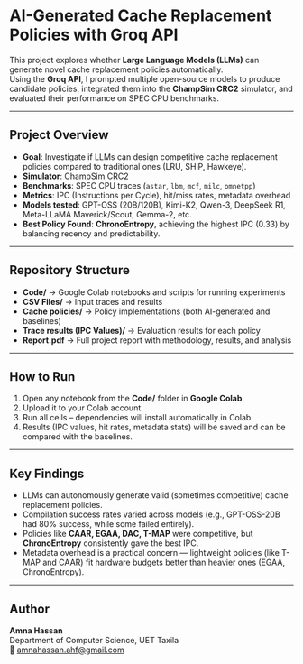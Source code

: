 # AI-Generated Cache Replacement Policies with Groq API

This project explores whether **Large Language Models (LLMs)** can generate novel cache replacement policies automatically.  
Using the **Groq API**, I prompted multiple open-source models to produce candidate policies, integrated them into the **ChampSim CRC2** simulator, and evaluated their performance on SPEC CPU benchmarks.

---

## Project Overview

- **Goal**: Investigate if LLMs can design competitive cache replacement policies compared to traditional ones (LRU, SHiP, Hawkeye).  
- **Simulator**: ChampSim CRC2  
- **Benchmarks**: SPEC CPU traces (`astar`, `lbm`, `mcf`, `milc`, `omnetpp`)  
- **Metrics**: IPC (Instructions per Cycle), hit/miss rates, metadata overhead  
- **Models tested**: GPT-OSS (20B/120B), Kimi-K2, Qwen-3, DeepSeek R1, Meta-LLaMA Maverick/Scout, Gemma-2, etc.  
- **Best Policy Found**: **ChronoEntropy**, achieving the highest IPC (0.33) by balancing recency and predictability.

---

## Repository Structure

- **Code/** → Google Colab notebooks and scripts for running experiments  
- **CSV Files/** → Input traces and results  
- **Cache policies/** → Policy implementations (both AI-generated and baselines)  
- **Trace results (IPC Values)/** → Evaluation results for each policy  
- **Report.pdf** → Full project report with methodology, results, and analysis  

---

## How to Run

1. Open any notebook from the **Code/** folder in **Google Colab**.  
2. Upload it to your Colab account.  
3. Run all cells – dependencies will install automatically in Colab.  
4. Results (IPC values, hit rates, metadata stats) will be saved and can be compared with the baselines.  

---

## Key Findings

- LLMs can autonomously generate valid (sometimes competitive) cache replacement policies.  
- Compilation success rates varied across models (e.g., GPT-OSS-20B had 80% success, while some failed entirely).  
- Policies like **CAAR, EGAA, DAC, T-MAP** were competitive, but **ChronoEntropy** consistently gave the best IPC.  
- Metadata overhead is a practical concern — lightweight policies (like T-MAP and CAAR) fit hardware budgets better than heavier ones (EGAA, ChronoEntropy).  

---

## Author

**Amna Hassan**  
Department of Computer Science, UET Taxila  
📧 amnahassan.ahf@gmail.com  
